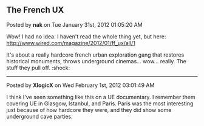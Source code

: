 ## The French UX
Posted by **nak** on Tue January 31st, 2012 01:05:20 AM

Wow! I had no idea. I haven't read the whole thing yet, but here:
<http://www.wired.com/magazine/2012/01/ff_ux/all/1>

It's about a really hardcore french urban exploration gang that restores
historical monuments, throws underground cinemas... wow... really. The stuff
they pull off. :shock:

--------------------------------------------------------------------------------

Posted by **XlogicX** on Wed February 1st, 2012 03:01:49 AM

I think I've seen something like this on a UE documentary. I remember them
covering UE in Glasgow, Istanbul, and Paris. Paris was the most interesting just
because of how hardcore they were, and they did show some underground cave
parties.
